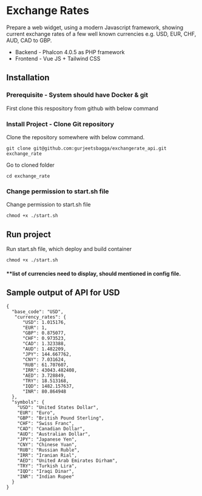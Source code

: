 # Exchange Rates

Prepare a web widget, using a modern Javascript framework, showing current exchange 
rates of a few well known currencies e.g. USD, EUR, CHF, AUD, CAD to GBP.

- Backend - Phalcon 4.0.5 as PHP framework
- Frontend - Vue JS + Tailwind CSS

## Installation

### Prerequisite - System should have Docker & git

First clone this respository from github with below command

### Install Project - Clone Git repository

Clone the repository somewhere with below command.

`git clone git@github.com:gurjeetsbagga/exchangerate_api.git exchange_rate`

Go to cloned folder

`cd exchange_rate`

### Change permission to start.sh file

Change permission to start.sh file

`chmod +x ./start.sh`

## Run project

Run start.sh file, which deploy and build container

`chmod +x ./start.sh`

#### **list of currencies need to display, should  mentioned in config file.

## Sample output of API for USD

```
{
  "base_code": "USD",
   "currency_rates": {
      "USD": 1.015176,
      "EUR": 1,
      "GBP": 0.875077,
      "CHF": 0.973523,
      "CAD": 1.323388,
      "AUD": 1.482209,
      "JPY": 144.667762,
      "CNY": 7.031624,
      "RUB": 61.707607,
      "IRR": 43043.482408,
      "AED": 3.728849,
      "TRY": 18.513168,
      "IQD": 1482.157637,
      "INR": 80.864948
  },
  "symbols": {
    "USD": "United States Dollar",
    "EUR": "Euro",
    "GBP": "British Pound Sterling",
    "CHF": "Swiss Franc",
    "CAD": "Canadian Dollar",
    "AUD": "Australian Dollar",
    "JPY": "Japanese Yen",
    "CNY": "Chinese Yuan",
    "RUB": "Russian Ruble",
    "IRR": "Iranian Rial",
    "AED": "United Arab Emirates Dirham",
    "TRY": "Turkish Lira",
    "IQD": "Iraqi Dinar",
    "INR": "Indian Rupee"
  }
}
```